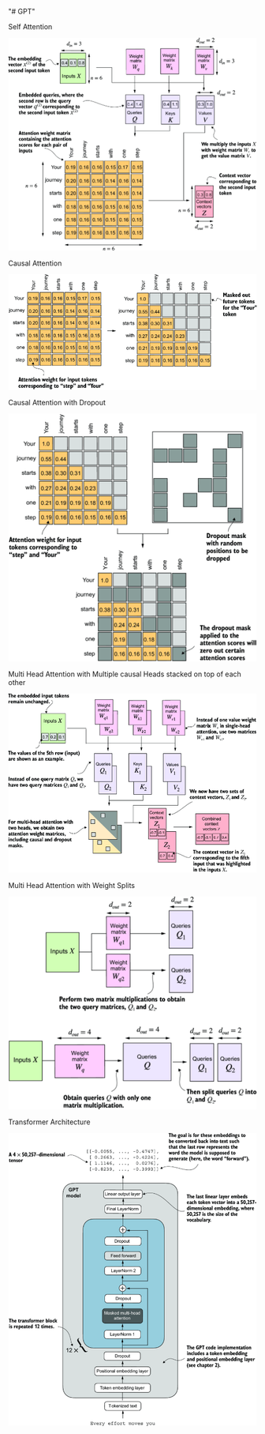 "# GPT" 

Self Attention

![Self Attention](artifacts/selfattention.png)

Causal Attention

![Causal Attention](artifacts/causalattention.png)

Causal Attention with Dropout

![causal Attention with Dropout](artifacts/causalattentionwithdropout.png)

Multi Head Attention with Multiple causal Heads stacked on top of each other

![Multi Head Attention](artifacts/multiheadattention_v1.png)

Multi Head Attention with Weight Splits

![Multi Head Attention with Weight Splits](artifacts/multiheadattention_v2.png)

Transformer Architecture

![Transformmer Architecture](artifacts/transformer.png)